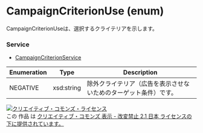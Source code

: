 # CampaignCriterionUse (enum)
CampaignCriterionUseは、選択するクライテリアを示します。

### Service
+ [CampaignCriterionService](../services/CampaignCriterionService.md)

| Enumeration | Type | Description | 
|---|---|---|
| NEGATIVE| xsd:string | 除外クライテリア（広告を表示させないためのターゲット条件）です。 |

<a rel="license" href="http://creativecommons.org/licenses/by-nd/2.1/jp/"><img alt="クリエイティブ・コモンズ・ライセンス" style="border-width:0" src="https://i.creativecommons.org/l/by-nd/2.1/jp/88x31.png" /></a><br />この 作品 は <a rel="license" href="http://creativecommons.org/licenses/by-nd/2.1/jp/">クリエイティブ・コモンズ 表示 - 改変禁止 2.1 日本 ライセンスの下に提供されています。</a>
